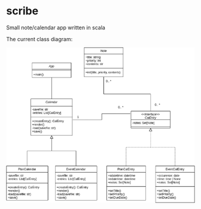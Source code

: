 # scribe
Small note/calendar app written in scala

The current class diagram:

![Class Diagram](Diagram1.png "Class Diagram")
